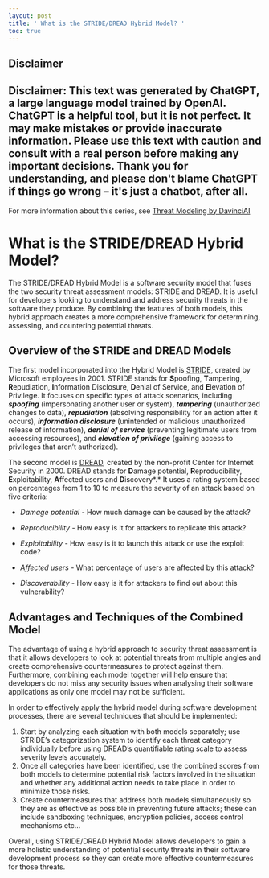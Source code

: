 ```yaml
---
layout: post
title: ' What is the STRIDE/DREAD Hybrid Model? '
toc: true
---
```

## Disclaimer
 Disclaimer: This text was generated by **ChatGPT**, a large language model trained by OpenAI. ChatGPT is a helpful tool, but it is not perfect. It may make mistakes or provide inaccurate information. Please use this text with caution and consult with a real person before making any important decisions. Thank you for understanding, and please don't blame ChatGPT if things go wrong – it's just a chatbot, after all.
---
 For more information about this series, see [Threat Modeling by DavinciAI](./2022-12-10-threat-modeling-by-DavinciAI.md)



# What is the STRIDE/DREAD Hybrid Model? 
The STRIDE/DREAD Hybrid Model is a software security model that fuses the two security threat assessment models: STRIDE and DREAD. It is useful for developers looking to understand and address security threats in the software they produce. By combining the features of both models, this hybrid approach creates a more comprehensive framework for determining, assessing, and countering potential threats.

## Overview of the STRIDE and DREAD Models
The first model incorporated into the Hybrid Model is [STRIDE](https://msdn.microsoft.com/en-us/library/ee658588.aspx), created by Microsoft employees in 2001. STRIDE stands for **S**poofing, **T**ampering, **R**epudiation, **I**nformation Disclosure, **D**enial of Service, and **E**levation of Privilege. It focuses on specific types of attack scenarios, including ***spoofing*** (impersonating another user or system), ***tampering*** (unauthorized changes to data), ***repudiation*** (absolving responsibility for an action after it occurs), ***information disclosure*** (unintended or malicious unauthorized release of information), ***denial of service*** (preventing legitimate users from accessing resources), and ***elevation of privilege*** (gaining access to privileges that aren’t authorized).

The second model is [DREAD](http://www.cisecurity.org/dread-risk-assessment-model), created by the non-profit Center for Internet Security in 2000. DREAD stands for **D**amage potential, **R**eproducibility, **E**xploitability, **A**ffected users and **D**iscovery*.* It uses a rating system based on percentages from 1 to 10 to measure the severity of an attack based on five criteria: 
* *Damage potential* - How much damage can be caused by the attack?

* *Reproducibility* - How easy is it for attackers to replicate this attack?

* *Exploitability* - How easy is it to launch this attack or use the exploit code?

* *Affected users* - What percentage of users are affected by this attack? 

* *Discoverability* - How easy is it for attackers to find out about this vulnerability? 


## Advantages and Techniques of the Combined Model 
The advantage of using a hybrid approach to security threat assessment is that it allows developers to look at potential threats from multiple angles and create comprehensive countermeasures to protect against them. Furthermore, combining each model together will help ensure that developers do not miss any security issues when analysing their software applications as only one model may not be sufficient. 

In order to effectively apply the hybrid model during software development processes, there are several techniques that should be implemented: 
1) Start by analyzing each situation with both models separately; use STRIDE’s categorization system to identify each threat category individually before using DREAD’s quantifiable rating scale to assess severity levels accurately.  
2) Once all categories have been identified, use the combined scores from both models to determine potential risk factors involved in the situation and whether any additional action needs to take place in order to minimize those risks.   
3) Create countermeasures that address both models simultaneously so they are as effective as possible in preventing future attacks; these can include sandboxing techniques, encryption policies, access control mechanisms etc…  

  

 Overall, using STRIDE/DREAD Hybrid Model allows developers to gain a more holistic understanding of potential security threats in their software development process so they can create more effective countermeasures for those threats.
